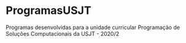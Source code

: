 # ProgramasUSJT
Programas desenvolvidas para a unidade curricular Programação de Soluções Computacionais da USJT - 2020/2
